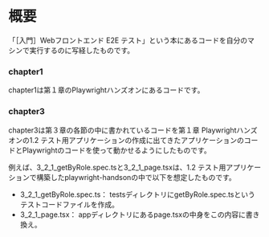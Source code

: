 # 概要

「［入門］Webフロントエンド E2E テスト」という本にあるコードを自分のマシンで実行するのに写経したものです。

### chapter1

chapter1は第１章のPlaywrightハンズオンにあるコードです。

### chapter3

chapter3は第３章の各節の中に書かれているコードを第１章 Playwrightハンズオンの1.2 テスト用アプリケーションの作成に出てきたアプリケーションのコードとPlaywrightのコードを使って動かせるようにしたものです。

例えば、3_2_1_getByRole.spec.tsと3_2_1_page.tsxは、1.2 テスト用アプリケーションで構築したplaywright-handsonの中で以下を想定したものです。

- 3_2_1_getByRole.spec.ts： testsディレクトリにgetByRole.spec.tsというテストコードファイルを作成。
- 3_2_1_page.tsx： appディレクトリにあるpage.tsxの中身をこの内容に書き換え。

